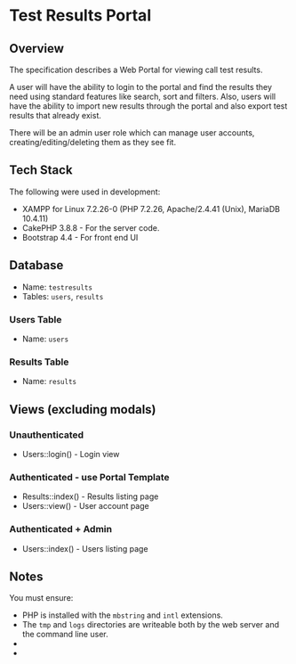 # Test Results Portal

## Overview

The specification describes a Web Portal for viewing call test results.

A user will have the ability to login to the portal and find the results they need using standard features like search, sort and filters. Also, users will have the ability to import new results through the portal and also export test results that already exist.

There will be an admin user role which can manage user accounts, creating/editing/deleting them as they see fit.

## Tech Stack

The following were used in development:

- XAMPP for Linux 7.2.26-0 (PHP 7.2.26, Apache/2.4.41 (Unix), MariaDB 10.4.11)
- CakePHP 3.8.8 - For the server code.
- Bootstrap 4.4 - For front end UI

## Database

- Name:     `testresults`
- Tables:   `users`, `results`

### Users Table

- Name:     `users`

### Results Table

- Name:     `results`

## Views (excluding modals)

### Unauthenticated

- Users::login() - Login view

### Authenticated - use Portal Template

- Results::index() - Results listing​ page
- Users::view() - User account page

### Authenticated + Admin

- Users::index() - Users listing page

## Notes

You must ensure:
- PHP is installed with the `mbstring` and `intl` extensions.
- The `tmp` and `logs` directories are writeable both by the web server and the
command line user.
- 
- 

